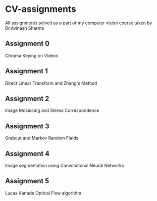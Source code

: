 # CV-assignments
All assignments solved as a part of my computer vision course taken by Dr.Avinash Sharma

## Assignment 0
Chroma Keying on Videos

## Assignment 1
Direct Linear Transform and Zhang's Method

## Assignment 2
Image Mosaicing and Stereo Correspondence

## Assignment 3
Grabcut and Markov Random Fields

## Assignment 4
Image segmentation using Convolutional Neural Networks

## Assignment 5
Lucas Kanade Optical Flow algorithm
